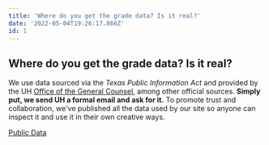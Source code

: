 ```yaml
---
title: 'Where do you get the grade data? Is it real?'
date: '2022-05-04T19:26:17.866Z'
id: 1
---
```


## Where do you get the grade data? Is it real?

We use data sourced via the *Texas Public Information Act* and provided by the
UH [Office of the General Counsel](https://www.uh.edu/legal-affairs/general-counsel/texas-public-information/),
among other official sources. **Simply put, we send UH a formal email and ask for it.**
To promote trust and collaboration, we've published all the data used by our site so 
anyone can inspect it and use it in their own creative ways.

[Public Data](https://github.com/cougargrades/publicdata)
